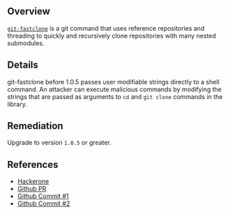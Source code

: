 ## Overview
[`git-fastclone`](https://rubygems.org/gems/git-fastclone) is a git command that uses reference repositories and threading to quickly and recursively clone repositories with many nested submodules.

## Details
git-fastclone before 1.0.5 passes user modifiable strings directly to a shell command. An attacker can execute malicious commands by modifying the strings that are passed as arguments to `cd` and `git clone` commands in the library.

## Remediation
Upgrade to version `1.0.5` or greater.

## References
- [Hackerone](https://hackerone.com/reports/105190)
- [Github PR](https://github.com/square/git-fastclone/pull/5)
- [Github Commit #1](https://github.com/square/git-fastclone/commit/ac3dd9871ff1722b6b4f3c6c7a1250b81a08644f)
- [Github Commit #2](https://github.com/square/git-fastclone/commit/9c6a28e0a2c8accc7bf251a17cc180196f5075f4)
